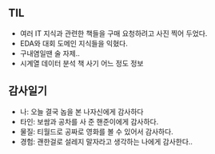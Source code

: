## TIL 
- 여러 IT 지식과 관련한 책들을 구매 요청하려고 사진 찍어 두었다.
- EDA와 대회 도메인 지식들을 익혔다.
- 구내염일땐 술 자제..
- 시계열 데이터 분석 책 사기 어느 정도 정보
 
## 감사일기
- 나: 오늘 결국 놉을 본 나자신에게 감사하다
- 타인: 보쌈과 공차를 사 준 핸준이에게 감사하다.
- 물질: 티월드로 공짜로 영화를 볼 수 있어서 감사하다. 
- 경험: 괜한걸로 설레지 말자라고 생각하는 나에게 감사한다.. 
